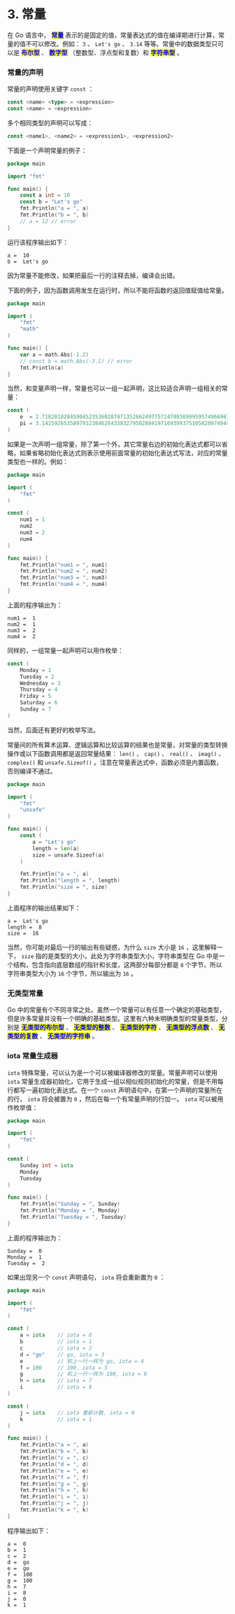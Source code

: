 # 3. 常量



在 Go 语言中， <mark style="color:blue;">**常量**</mark> 表示的是固定的值，常量表达式的值在编译期进行计算，常量的值不可以修改。例如： `3` 、 `Let's go` 、 `3.14` 等等。常量中的数据类型只可以是 <mark style="color:blue;">**布尔型**</mark> 、 <mark style="color:blue;">**数字型**</mark> （整数型、浮点型和复数）和 <mark style="color:blue;">**字符串型**</mark> 。

### 常量的声明

常量的声明使用关键字 `const` ：

```go
const <name> <type> = <expression>
const <name> = <expression>
```

多个相同类型的声明可以写成：

```go
const <name1>, <name2> = <expression1>, <expression2>
```

下面是一个声明常量的例子：

```go
package main

import "fmt"

func main() {
	const a int = 10
	const b = "Let's go"
	fmt.Println("a = ", a)
	fmt.Println("b = ", b)
	// a = 12 // error
}
```

运行该程序输出如下：

```
a =  10
b =  Let's go
```

因为常量不能修改，如果把最后一行的注释去掉，编译会出错。

下面的例子，因为函数调用发生在运行时，所以不能将函数的返回值赋值给常量。

```go
package main

import (
	"fmt"
	"math"
)

func main() {
	var a = math.Abs(-1.2)
	// const b = math.Abs(-3.1)	// error
	fmt.Println(a)
}
```

当然，和变量声明一样，常量也可以一组一起声明，这比较适合声明一组相关的常量：

```go
const (
    e  = 2.71828182845904523536028747135266249775724709369995957496696763
    pi = 3.14159265358979323846264338327950288419716939937510582097494459
)
```

如果是一次声明一组常量，除了第一个外，其它常量右边的初始化表达式都可以省略，如果省略初始化表达式则表示使用前面常量的初始化表达式写法，对应的常量类型也一样的。例如：

```go
package main

import (
	"fmt"
)

const (
	num1 = 1
	num2
	num3 = 2
	num4
)

func main() {
	fmt.Println("num1 = ", num1)
	fmt.Println("num2 = ", num2)
	fmt.Println("num3 = ", num3)
	fmt.Println("num4 = ", num4)
}
```

上面的程序输出为：

```
num1 =  1
num2 =  1
num3 =  2
num4 =  2
```

同样的，一组常量一起声明可以用作枚举：

```go
const (
    Monday = 1
    Tuesday = 2
    Wednesday = 3
    Thursday = 4
    Friday = 5
    Saturday = 6
    Sunday = 7
)
```

当然，后面还有更好的枚举写法。

常量间的所有算术运算、逻辑运算和比较运算的结果也是常量，对常量的类型转换操作或以下函数调用都是返回常量结果： `len()` 、 `cap()` 、 `real()` 、 `imag()` 、 `complex()` 和 `unsafe.Sizeof()` 。注意在常量表达式中，函数必须是内置函数，否则编译不通过。

```go
package main

import (
	"fmt"
	"unsafe"
)

func main() {
	const (
		a = "Let's go"
		length = len(a)
		size = unsafe.Sizeof(a)
	)

	fmt.Println("a = ", a)
	fmt.Println("length = ", length)
	fmt.Println("size = ", size)
}
```

上面程序的输出结果如下：

```
a =  Let's go
length =  8
size =  16
```

当然，你可能对最后一行的输出有些疑惑，为什么 `size` 大小是 `16` ，这里解释一下， `size` 指的是类型的大小，此处为字符串类型大小，字符串类型在 Go 中是一个结构，包含指向底层数组的指针和长度，这两部分每部分都是 `8` 个字节，所以字符串类型大小为 `16` 个字节，所以输出为 `16` 。

### 无类型常量

Go 中的常量有个不同寻常之处。虽然一个常量可以有任意一个确定的基础类型，但是许多常量并没有一个明确的基础类型。这里有六种未明确类型的常量类型，分别是 <mark style="color:blue;">**无类型的布尔型**</mark> 、 <mark style="color:blue;">**无类型的整数**</mark> 、 <mark style="color:blue;">**无类型的字符**</mark> 、 <mark style="color:blue;">**无类型的浮点数**</mark> 、 <mark style="color:blue;">**无类型的复数**</mark> 、 <mark style="color:blue;">**无类型的字符串**</mark> 。

### iota 常量生成器

`iota` 特殊常量，可以认为是一个可以被编译器修改的常量。常量声明可以使用 `iota` 常量生成器初始化，它用于生成一组以相似规则初始化的常量，但是不用每行都写一遍初始化表达式。在一个 `const` 声明语句中，在第一个声明的常量所在的行， `iota` 将会被置为 `0` ，然后在每一个有常量声明的行加一。 `iota` 可以被用作枚举值：

```go
package main

import (
	"fmt"
)

const (
	Sunday int = iota
	Monday
	Tuesday
)

func main() {
	fmt.Println("Sunday = ", Sunday)
	fmt.Println("Monday = ", Monday)
	fmt.Println("Tuesday = ", Tuesday)
}
```

上面的程序输出为：

```
Sunday =  0
Monday =  1
Tuesday =  2
```

如果出现另一个 `const` 声明语句， `iota` 将会重新置为 `0` ：

```go
package main

import (
	"fmt"
)

const (
	a = iota    // iota = 0
	b           // iota = 1
	c           // iota = 2
	d = "go"    // go, iota = 3
	e           // 和上一行一样为 go, iota = 4
	f = 100     // 100, iota = 5
	g           // 和上一行一样为 100, iota = 6
	h = iota    // iota = 7
	i           // iota = 8
)

const (
	j = iota    // iota 重新计数, iota = 0
	k           // iota = 1
)

func main() {
	fmt.Println("a = ", a)
	fmt.Println("b = ", b)
	fmt.Println("c = ", c)
	fmt.Println("d = ", d)
	fmt.Println("e = ", e)
	fmt.Println("f = ", f)
	fmt.Println("g = ", g)
	fmt.Println("h = ", h)
	fmt.Println("i = ", i)
	fmt.Println("j = ", j)
	fmt.Println("k = ", k)
}
```

程序输出如下：

```
a =  0
b =  1
c =  2
d =  go
e =  go
f =  100
g =  100
h =  7
i =  8
j =  0
k =  1
```
